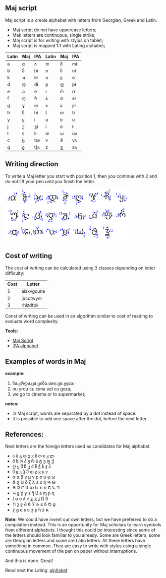 ## Maj script

Maj script is a creole alphabet with letters from Georgian, Greek and Latin. 

* Maj script do not have uppercase letters;  
* Mak letters are continuous, single strike;
* Maj script is for writing with stylus on tablet;
* Maj script is mapped 1:1 with Lating alphabet;

Latin | Maj| IPA  | Latin | Maj | IPA 
------|----|------|-------|-----|--------
  a   | ⍺  | ʌ    | m     | შ   | mɨ
  b   | ჵ  | bɨ   | n     | ნ   | nɨ
  k   | ϰ  | kɨ   | o     | ჲ   | o    
  d   | დ  | dɨ   | p     | ფ   | pɨ  
  e   | ɚ  | e    | r     | რ   | rɨ  
  f   | ღ  | fɨ   | s     | σ   | sɨ  
  g   | ɣ  | ɢɨ   | x     | ɕ   | ʂɨ  
  h   | ჩ  | ɦɨ   | t     | თ   | tɨ  
  y   | ყ  | i    | u     | ʋ   | u   
  j   | უ  | ʒɨ   | i     | ʚ   | ɨ
  l   | ჺ  | lɨ   | w     | ω   | uʌ 
  c   | ც  | tsʌ  | v     | ϑ   | vʌ
  q   | ƍ  | tʃʌ  | z     | ʓ   | zʌ        

## Writing direction

To write a Maj letter you start with position 1, then you continue with 2 and do not lift your pen until you finish the letter. 

<img src="maj-script.png" alt="Maj Script" width="400"></img>

## Cost of writing

The cost of writing can be calculated using 3 classes depending on letter difficulty:

Cost |  Letter
-----|----------------------------
  1  |aisxvgoune
  2  |jbcqtwym
  3  |rhlzdfpk

Const of writing can be used in an algorithm similar to cost of reading to evaluate word complexity.


**Tools:**  
  
* [Maj Script](https://lingojam.com/MajScript)
* [IPA alphabet](http://www.internationalphoneticalphabet.org/ipa-sounds/ipa-chart-with-sounds/)
  

## Examples of words in Maj

**example:**

1. ნʋ.ყრდʋ.ცʋ.ციშ⍺.ʋɚჺ.ცʋ.ɣჲɕ⍺;
1. nu yrdu cu cima uel cu goxa;
1. we go to cinema or to supermarket;

**notes:**

* In Maj script, words are separated by a dot instead of space. 
* It is possible to add one space after the dot, before the next letter. 

## References:

Next letters are the foreign letters used as candidates for Maj alphabet.

* ა ბ გ დ ე ვ ზ თ ი კ ლ 
* მ ნ ო პ ჟ რ ს ტ უ ფ ქ 
* ღ ყ შ ჩ ც ძ წ ჭ ხ ჯ ჰ 
* ჱ ჲ ჳ ჴ ჵ ჶ ჷ ჸ ჹ ჺ
* α ⍺ β γ μ ν ρ σ υ φ ω 
* ϑ ϱ Ձ δ ζ λ ε ο η Գ Թ 
* Յ Չ Ր ժ ա և ո ռ Շ Ն Ղ 
* Կ ƍ Ɣ ɣ ƨ ƪ Ʋ ɕ ɱ ɲ ɳ 
* ʃ ʊ ʋ ʎ ʏ ʓ ʒ ʝ Ω б  
* Ո շ ջ ∂ ϐ ϒ ɚ ɕ б Ծ ց 
* ɀ ɡ ʚ s ʋ ʒ ʂ ɦ z ϰ

**Note:** We could have invent our own letters, but we have preferred to do a compilation instead. This is an opportunity for Maj scholars to learn symbols from different alphabets. I thought this could be interesting since some of the letters should look familiar to you already. Some are Greek letters, some are Georgian letters and some are Latin letters. All these letters have something in common. They are easy to write with stylus using a single continuous movement of the pen on paper without interruptions.


And this is done. Great!

Read next the Lating: [alphabet](alphabet.md)